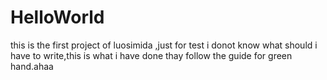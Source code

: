 # HelloWorld
this  is the first project of luosimida ,just for test
i donot know what should i have to write,this is what i have done thay follow the guide for green hand.ahaa
